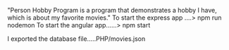"Person Hobby Program is a program that demonstrates a hobby I have, which is about my favorite movies."
To start the express app ....> npm run nodemon
To start the angular app......> npm start

I exported the database file.....PHP/movies.json
